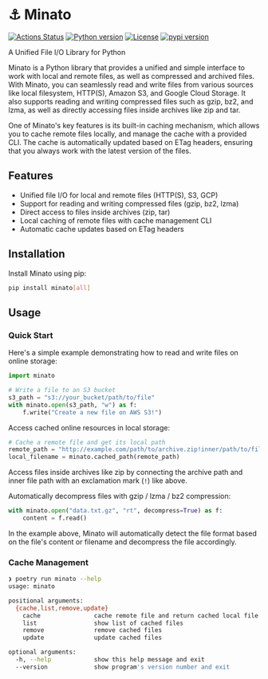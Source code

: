 # ⚓ Minato

[![Actions Status](https://github.com/altescy/minato/workflows/CI/badge.svg)](https://github.com/altescy/minato/actions/workflows/ci.yml)
[![Python version](https://img.shields.io/pypi/pyversions/minato)](https://github.com/altescy/minato)
[![License](https://img.shields.io/github/license/altescy/minato)](https://github.com/altescy/minato/blob/master/LICENSE)
[![pypi version](https://img.shields.io/pypi/v/minato)](https://pypi.org/project/minato/)

A Unified File I/O Library for Python


Minato is a Python library that provides a unified and simple interface to work with local and remote files, as well as compressed and archived files.
With Minato, you can seamlessly read and write files from various sources like local filesystem, HTTP(S), Amazon S3, and Google Cloud Storage.
It also supports reading and writing compressed files such as gzip, bz2, and lzma, as well as directly accessing files inside archives like zip and tar.

One of Minato's key features is its built-in caching mechanism, which allows you to cache remote files locally, and manage the cache with a provided CLI.
The cache is automatically updated based on ETag headers, ensuring that you always work with the latest version of the files.

## Features

- Unified file I/O for local and remote files (HTTP(S), S3, GCP)
- Support for reading and writing compressed files (gzip, bz2, lzma)
- Direct access to files inside archives (zip, tar)
- Local caching of remote files with cache management CLI
- Automatic cache updates based on ETag headers

## Installation

Install Minato using pip:

```bash
pip install minato[all]
```

## Usage

### Quick Start

Here's a simple example demonstrating how to read and write files on online storage:

```python
import minato

# Write a file to an S3 bucket
s3_path = "s3://your_bucket/path/to/file"
with minato.open(s3_path, "w") as f:
    f.write("Create a new file on AWS S3!")
```

Access cached online resources in local storage:

```python
# Cache a remote file and get its local path
remote_path = "http://example.com/path/to/archive.zip!inner/path/to/file"
local_filename = minato.cached_path(remote_path)
```

Access files inside archives like zip by connecting the archive path and inner file path with an exclamation mark (`!`) like above.

Automatically decompress files with gzip / lzma / bz2 compression:

```python
with minato.open("data.txt.gz", "rt", decompress=True) as f:
    content = f.read()
```

In the example above, Minato will automatically detect the file format based on the file's content or filename and decompress the file accordingly.

### Cache Management

```bash
❯ poetry run minato --help
usage: minato

positional arguments:
  {cache,list,remove,update}
    cache               cache remote file and return cached local file path
    list                show list of cached files
    remove              remove cached files
    update              update cached files

optional arguments:
  -h, --help            show this help message and exit
  --version             show program's version number and exit
```
